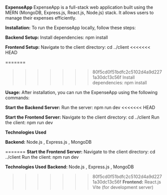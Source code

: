 **ExpenseApp**
ExpenseApp is a full-stack web application built using the MERN (MongoDB, Express.js, React.js, Node.js) stack. It allows users to manage their expenses efficiently.

**Installation:**
To run the ExpenseApp locally, follow these steps:

**Backend Setup:**
Install dependencies: npm install

**Frontend Setup:**
Navigate to the client directory: cd ../client
<<<<<<< HEAD

=======
>>>>>>> 80f5cd0f51bdfc2c5102d4a9d2271a30dc13c56f
Install dependencies: npm install

**Usage:**
After installation, you can run the ExpenseApp using the following commands:

**Start the Backend Server:** Run the server: npm run dev
<<<<<<< HEAD

**Start the Frontend Server:** Navigate to the client directory: cd ../client Run the client: npm run dev

**Technologies Used**

**Backend:** Node.js , Express.js , MongoDB

=======
**Start the Frontend Server:** Navigate to the client directory: cd ../client Run the client: npm run dev

**Technologies Used**
**Backend:** Node.js , Express.js , MongoDB
>>>>>>> 80f5cd0f51bdfc2c5102d4a9d2271a30dc13c56f
**Frontend:** React.js Vite (for development server)
